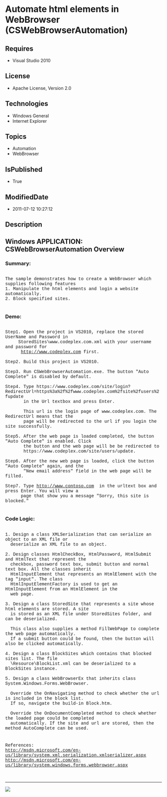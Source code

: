 # Automate html elements in WebBrowser (CSWebBrowserAutomation)
## Requires
* Visual Studio 2010
## License
* Apache License, Version 2.0
## Technologies
* Windows General
* Internet Explorer
## Topics
* Automation
* WebBrowser
## IsPublished
* True
## ModifiedDate
* 2011-07-12 10:27:12
## Description

<p style="font-family:Courier New"></p>
<h2>Windows APPLICATION: CSWebBrowserAutomation Overview </h2>
<p style="font-family:Courier New"></p>
<h3>Summary:</h3>
<p style="font-family:Courier New"><br>
The sample demonstrates how to create a WebBrowser which supplies following features<br>
1. Manipulate the html elements and login a website automatically.<br>
2. Block specified sites.<br>
<br>
</p>
<h3>Demo:</h3>
<p style="font-family:Courier New"><br>
Step1. Open the project in VS2010, replace the stored UserName and Password in <br>
&nbsp; &nbsp; &nbsp;StoredSites\www.codeplex.com.xml with your username and password for
<br>
&nbsp;&nbsp;&nbsp;&nbsp; &nbsp;<a target="_blank" href="http://www.codeplex.com">http://www.codeplex.com</a> first.<br>
<br>
Step2. Build this project in VS2010. <br>
<br>
Step3. Run CSWebBrowserAutomation.exe. The button &quot;Auto Complete&quot; is disabled by default.<br>
<br>
Step4. Type https://www.codeplex.com/site/login?RedirectUrl=https%3a%2f%2fwww.codeplex.com%2fsite%2fusers%2fupdate<br>
&nbsp;&nbsp;&nbsp;&nbsp; &nbsp; in the Url textbox and press Enter.<br>
<br>
&nbsp;&nbsp;&nbsp;&nbsp; &nbsp; This url is the login page of www.codeplex.com. The RedirectUrl means that the<br>
&nbsp;&nbsp;&nbsp;&nbsp; &nbsp; page will be redirected to the url if you login the site successfully.<br>
<br>
Step5. After the web page is loaded completed, the button &quot;Auto Complete&quot; is enabled. Click<br>
&nbsp;&nbsp;&nbsp;&nbsp; &nbsp; the button and the web page will be be redirected to
<br>
&nbsp;&nbsp;&nbsp;&nbsp; &nbsp; https://www.codeplex.com/site/users/update.<br>
<br>
Step6. After the new web page is loaded, click the button &quot;Auto Complete&quot; again, and the
<br>
&nbsp;&nbsp;&nbsp;&nbsp; &nbsp; &quot;New email address&quot; field in the web page will be filled.<br>
<br>
Step7. Type <a target="_blank" href="http://www.contoso.com">http://www.contoso.com</a> &nbsp;in the urltext box and press Enter. You will view a
<br>
&nbsp; &nbsp; &nbsp; page that show you a message &quot;Sorry, this site is blocked.&quot;<br>
<br>
</p>
<h3>Code Logic:</h3>
<p style="font-family:Courier New"><br>
1. Design a class XMLSerialization that can serialize an object to an XML file or
<br>
&nbsp; deserialize an XML file to an object.<br>
<br>
2. Design classes HtmlCheckBox, HtmlPassword, HtmlSubmit and HtmlText that represent the<br>
&nbsp; checkbox, password text box, submit button and normal text box. All the classes inherit<br>
&nbsp; HtmlInputElement that represents an HtmlElement with the tag &quot;input&quot;. The class
<br>
&nbsp; HtmlInputElementFactory is used to get an HtmlInputElement from an HtmlElement in the
<br>
&nbsp; web page. <br>
<br>
3. Design a class StoredSite that represents a site whose html elements are stored. A site<br>
&nbsp; is stored as an XML file under StoredSites folder, and can be deserialized.<br>
<br>
&nbsp; This class also supplies a method FillWebPage to complete the web page automatically.<br>
&nbsp; If a submit button could be found, then the button will also be clicked automatically.<br>
<br>
4. Design a class BlockSites which contains that blocked sites list. The file <br>
&nbsp; \Resource\BlockList.xml can be deserialized to a BlockSites instance.<br>
<br>
5. Design a class WebBrowserEx that inherits class System.Windows.Forms.WebBrowser.
<br>
<br>
&nbsp; Override the OnNavigating method to check whether the url is included in the block list.<br>
&nbsp; If so, navigate the build-in Block.htm.<br>
<br>
&nbsp; Override the OnDocumentCompleted method to check whether the loaded page could be completed<br>
&nbsp; automatically. If the site and url are stored, then the method AutoComplete can be used.<br>
<br>
</p>
<h3></h3>
<p style="font-family:Courier New">References:<br>
<a target="_blank" href="http://msdn.microsoft.com/en-us/library/system.xml.serialization.xmlserializer.aspx">http://msdn.microsoft.com/en-us/library/system.xml.serialization.xmlserializer.aspx</a><br>
<a target="_blank" href="http://msdn.microsoft.com/en-us/library/system.windows.forms.webbrowser.aspx">http://msdn.microsoft.com/en-us/library/system.windows.forms.webbrowser.aspx</a><br>
<br>
<br>
</p>
<hr>
<div><a href="http://go.microsoft.com/?linkid=9759640" style="margin-top:3px"><img src="http://bit.ly/onecodelogo">
</a></div>
